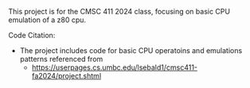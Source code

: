 This project is for the CMSC 411 2024 class, focusing on basic CPU emulation of a 
z80 cpu.

Code Citation:
- The project includes code for basic CPU operatoins and emulations patterns
referenced from
    * https://userpages.cs.umbc.edu/lsebald1/cmsc411-fa2024/project.shtml
